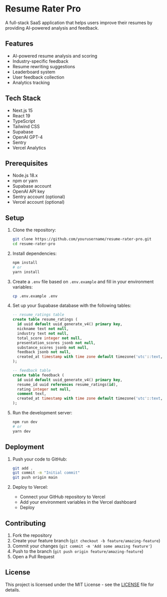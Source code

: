# Resume Rater Pro

A full-stack SaaS application that helps users improve their resumes by providing AI-powered analysis and feedback.

## Features

- AI-powered resume analysis and scoring
- Industry-specific feedback
- Resume rewriting suggestions
- Leaderboard system
- User feedback collection
- Analytics tracking

## Tech Stack

- Next.js 15
- React 19
- TypeScript
- Tailwind CSS
- Supabase
- OpenAI GPT-4
- Sentry
- Vercel Analytics

## Prerequisites

- Node.js 18.x
- npm or yarn
- Supabase account
- OpenAI API key
- Sentry account (optional)
- Vercel account (optional)

## Setup

1. Clone the repository:
   ```bash
   git clone https://github.com/yourusername/resume-rater-pro.git
   cd resume-rater-pro
   ```

2. Install dependencies:
   ```bash
   npm install
   # or
   yarn install
   ```

3. Create a `.env` file based on `.env.example` and fill in your environment variables:
   ```bash
   cp .env.example .env
   ```

4. Set up your Supabase database with the following tables:

   ```sql
   -- resume_ratings table
   create table resume_ratings (
     id uuid default uuid_generate_v4() primary key,
     nickname text not null,
     industry text not null,
     total_score integer not null,
     presentation_scores jsonb not null,
     substance_scores jsonb not null,
     feedback jsonb not null,
     created_at timestamp with time zone default timezone('utc'::text, now()) not null
   );

   -- feedback table
   create table feedback (
     id uuid default uuid_generate_v4() primary key,
     resume_id uuid references resume_ratings(id),
     rating integer not null,
     comment text,
     created_at timestamp with time zone default timezone('utc'::text, now()) not null
   );
   ```

5. Run the development server:
   ```bash
   npm run dev
   # or
   yarn dev
   ```

## Deployment

1. Push your code to GitHub:
   ```bash
   git add .
   git commit -m "Initial commit"
   git push origin main
   ```

2. Deploy to Vercel:
   - Connect your GitHub repository to Vercel
   - Add your environment variables in the Vercel dashboard
   - Deploy

## Contributing

1. Fork the repository
2. Create your feature branch (`git checkout -b feature/amazing-feature`)
3. Commit your changes (`git commit -m 'Add some amazing feature'`)
4. Push to the branch (`git push origin feature/amazing-feature`)
5. Open a Pull Request

## License

This project is licensed under the MIT License - see the [LICENSE](LICENSE) file for details. 
